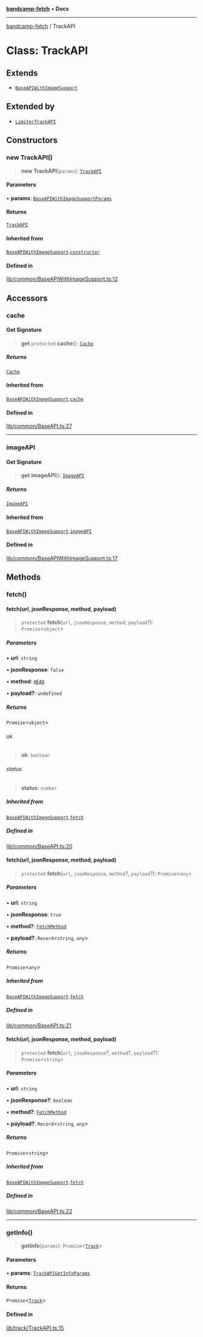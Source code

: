 [**bandcamp-fetch**](../README.md) • **Docs**

***

[bandcamp-fetch](../README.md) / TrackAPI

# Class: TrackAPI

## Extends

- [`BaseAPIWithImageSupport`](BaseAPIWithImageSupport.md)

## Extended by

- [`LimiterTrackAPI`](LimiterTrackAPI.md)

## Constructors

### new TrackAPI()

> **new TrackAPI**(`params`): [`TrackAPI`](TrackAPI.md)

#### Parameters

• **params**: [`BaseAPIWithImageSupportParams`](../interfaces/BaseAPIWithImageSupportParams.md)

#### Returns

[`TrackAPI`](TrackAPI.md)

#### Inherited from

[`BaseAPIWithImageSupport`](BaseAPIWithImageSupport.md).[`constructor`](BaseAPIWithImageSupport.md#constructors)

#### Defined in

[lib/common/BaseAPIWithImageSupport.ts:12](https://github.com/patrickkfkan/bandcamp-fetch/blob/be622bf87b8ac66e98b356306b6a650b7972970c/src/lib/common/BaseAPIWithImageSupport.ts#L12)

## Accessors

### cache

#### Get Signature

> **get** `protected` **cache**(): [`Cache`](Cache.md)

##### Returns

[`Cache`](Cache.md)

#### Inherited from

[`BaseAPIWithImageSupport`](BaseAPIWithImageSupport.md).[`cache`](BaseAPIWithImageSupport.md#cache)

#### Defined in

[lib/common/BaseAPI.ts:27](https://github.com/patrickkfkan/bandcamp-fetch/blob/be622bf87b8ac66e98b356306b6a650b7972970c/src/lib/common/BaseAPI.ts#L27)

***

### imageAPI

#### Get Signature

> **get** **imageAPI**(): [`ImageAPI`](ImageAPI.md)

##### Returns

[`ImageAPI`](ImageAPI.md)

#### Inherited from

[`BaseAPIWithImageSupport`](BaseAPIWithImageSupport.md).[`imageAPI`](BaseAPIWithImageSupport.md#imageapi)

#### Defined in

[lib/common/BaseAPIWithImageSupport.ts:17](https://github.com/patrickkfkan/bandcamp-fetch/blob/be622bf87b8ac66e98b356306b6a650b7972970c/src/lib/common/BaseAPIWithImageSupport.ts#L17)

## Methods

### fetch()

#### fetch(url, jsonResponse, method, payload)

> `protected` **fetch**(`url`, `jsonResponse`, `method`, `payload`?): `Promise`\<`object`\>

##### Parameters

• **url**: `string`

• **jsonResponse**: `false`

• **method**: [`HEAD`](../enumerations/FetchMethod.md#head)

• **payload?**: `undefined`

##### Returns

`Promise`\<`object`\>

###### ok

> **ok**: `boolean`

###### status

> **status**: `number`

##### Inherited from

[`BaseAPIWithImageSupport`](BaseAPIWithImageSupport.md).[`fetch`](BaseAPIWithImageSupport.md#fetch)

##### Defined in

[lib/common/BaseAPI.ts:20](https://github.com/patrickkfkan/bandcamp-fetch/blob/be622bf87b8ac66e98b356306b6a650b7972970c/src/lib/common/BaseAPI.ts#L20)

#### fetch(url, jsonResponse, method, payload)

> `protected` **fetch**(`url`, `jsonResponse`, `method`?, `payload`?): `Promise`\<`any`\>

##### Parameters

• **url**: `string`

• **jsonResponse**: `true`

• **method?**: [`FetchMethod`](../enumerations/FetchMethod.md)

• **payload?**: `Record`\<`string`, `any`\>

##### Returns

`Promise`\<`any`\>

##### Inherited from

[`BaseAPIWithImageSupport`](BaseAPIWithImageSupport.md).[`fetch`](BaseAPIWithImageSupport.md#fetch)

##### Defined in

[lib/common/BaseAPI.ts:21](https://github.com/patrickkfkan/bandcamp-fetch/blob/be622bf87b8ac66e98b356306b6a650b7972970c/src/lib/common/BaseAPI.ts#L21)

#### fetch(url, jsonResponse, method, payload)

> `protected` **fetch**(`url`, `jsonResponse`?, `method`?, `payload`?): `Promise`\<`string`\>

##### Parameters

• **url**: `string`

• **jsonResponse?**: `boolean`

• **method?**: [`FetchMethod`](../enumerations/FetchMethod.md)

• **payload?**: `Record`\<`string`, `any`\>

##### Returns

`Promise`\<`string`\>

##### Inherited from

[`BaseAPIWithImageSupport`](BaseAPIWithImageSupport.md).[`fetch`](BaseAPIWithImageSupport.md#fetch)

##### Defined in

[lib/common/BaseAPI.ts:22](https://github.com/patrickkfkan/bandcamp-fetch/blob/be622bf87b8ac66e98b356306b6a650b7972970c/src/lib/common/BaseAPI.ts#L22)

***

### getInfo()

> **getInfo**(`params`): `Promise`\<[`Track`](../interfaces/Track.md)\>

#### Parameters

• **params**: [`TrackAPIGetInfoParams`](../interfaces/TrackAPIGetInfoParams.md)

#### Returns

`Promise`\<[`Track`](../interfaces/Track.md)\>

#### Defined in

[lib/track/TrackAPI.ts:15](https://github.com/patrickkfkan/bandcamp-fetch/blob/be622bf87b8ac66e98b356306b6a650b7972970c/src/lib/track/TrackAPI.ts#L15)
